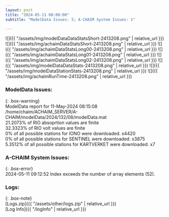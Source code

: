 ```yaml
---
layout: post
title: "2024-05-11 08:00:00"
subtitle: "ModelData Issues: 5; A-CHAIM System Issues: 1"

---
```


![]({{ "/assets/img/modelDataDataStatsShort-2413208.png" | relative_url }})
![]({{ "/assets/img/achaimDataStatsShort-2413208.png" | relative_url }})
![]({{ "/assets/img/achaimDataStatsLong00-2413208.png" | relative_url }})
![]({{ "/assets/img/achaimDataStatsLong01-2413208.png" | relative_url }})
![]({{ "/assets/img/achaimDataStatsLong02-2413208.png" | relative_url }})
![]({{ "/assets/img/modelDataDataStats-2413208.png" | relative_url }})
![]({{ "/assets/img/modelDataStationStats-2413208.png" | relative_url }})
![]({{ "/assets/img/achaimRunTime-2413208.png" | relative_url }})


### ModelData Issues:  
  
{: .box-warning}  
 ModelData report for 11-May-2024 08:15:08   
 /home/chaim/ACHAIM_SERVER/A-CHAIM/modelData/2024/132/08/modelData.mat   
 21.2073% of RIO absoprtion values are finite   
 32.3323% of RIO volt values are finite   
 0% of all possible stations for IONO were downloaded. x4420   
 0% of all possible stations for SENTINEL were downloaded. x3875   
 5.3512% of all possible stations for KARTVERKET were downloaded. x7   
  
### A-CHAIM System Issues:  
  
{: .box-error}  
2024-05-11 09:12:52 Index exceeds the number of array elements (52).  

### Logs:  
  
{: .box-note}  
[Logs.zip]({{ "/assets/other/logs.zip" | relative_url }})  
[Log Info]({{ "/logInfo" | relative_url }})  

